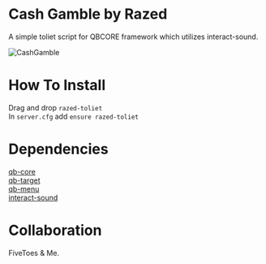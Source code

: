 # Cash Gamble by Razed
A simple toliet script for QBCORE framework which utilizes interact-sound.

![CashGamble](https://user-images.githubusercontent.com/91488137/195990605-72f0ad8a-860e-41b4-9960-4595cff0926e.png)

# How To Install
Drag and drop `razed-toliet`\
In `server.cfg` add `ensure razed-toliet`


# Dependencies
[qb-core](https://github.com/qbcore-framework/qb-core)\
[qb-target](https://github.com/qbcore-framework/qb-target)\
[qb-menu](https://github.com/qbcore-framework/qb-menu)\
[interact-sound](https://github.com/qbcore-framework/interact-sound)

# Collaboration
FiveToes & Me.
